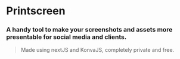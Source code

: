 # Printscreen
###  A handy tool to make your screenshots and assets more presentable for social media and clients.

> Made using nextJS and KonvaJS, completely private and free.